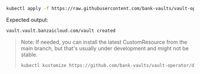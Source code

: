 ---
---
```bash
kubectl apply -f https://raw.githubusercontent.com/bank-vaults/vault-operator/v{{< param "latest_operator_version" >}}/deploy/examples/cr-raft.yaml
```

Expected output:

```bash
vault.vault.banzaicloud.com/vault created
```

> Note: If needed, you can install the latest CustomResource from the main branch, but that's usually under development and might not be stable.
>
> ```bash
> kubectl kustomize https://github.com/bank-vaults/vault-operator/deploy/crd | kubectl apply -f -
> ```
